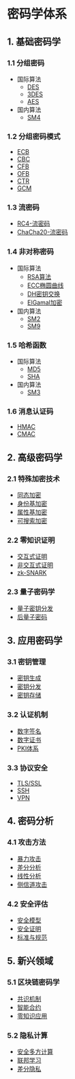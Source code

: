 # 密码学体系

## 1. 基础密码学

### 1.1 分组密码
- 国际算法
    - [DES](./symmetric/des.md)
    - [3DES](./symmetric/3des.md)
    - [AES](./symmetric/aes.md)
- 国内算法
    - [SM4](./symmetric/sm4.md)

### 1.2 分组密码模式
- [ECB](./symmetric/ecb.md)
- [CBC](./symmetric/cbc.md)
- [CFB](./symmetric/cfb.md)
- [OFB](./symmetric/ofb.md)
- [CTR](./symmetric/ctr.md)
- [GCM](./symmetric/gcm.md)

### 1.3 流密码
- [RC4-流密码](./symmetric/rc4.md)
- [ChaCha20-流密码](./symmetric/chacha20.md)

### 1.4 非对称密码
- 国际算法
    - [RSA算法](./asymmetric/rsa.md)
    - [ECC椭圆曲线](./asymmetric/ecc.md)
    - [DH密钥交换](./asymmetric/dh.md)
    - [ElGamal加密](./asymmetric/elgamal.md)
- 国内算法
    - [SM2](./asymmetric/sm2.md)
    - [SM9](./asymmetric/sm9.md)

### 1.5 哈希函数
- 国际算法
    - [MD5](./hash/md5.md)
    - [SHA](./hash/sha.md)
- 国内算法
    - [SM3](./hash/sm3.md)

### 1.6 消息认证码
- [HMAC](./mac/hmac.md)
- [CMAC](./mac/cmac.md)

## 2. 高级密码学

### 2.1 特殊加密技术
- [同态加密](./advanced/homomorphic.md)
- [身份基加密](./advanced/ibe.md)
- [属性基加密](./advanced/abe.md)
- [可搜索加密](./advanced/searchable.md)

### 2.2 零知识证明
- [交互式证明](./zkp/interactive.md)
- [非交互式证明](./zkp/non-interactive.md)
- [zk-SNARK](./zkp/zk-snark.md)

### 2.3 量子密码学
- [量子密钥分发](./quantum/qkd.md)
- [后量子密码](./quantum/post-quantum.md)

## 3. 应用密码学

### 3.1 密钥管理
- [密钥生成](./key/generation.md)
- [密钥分发](./key/distribution.md)
- [密钥存储](./key/storage.md)

### 3.2 认证机制
- [数字签名](./auth/digital-signature.md)
- [数字证书](./auth/certificate.md)
- [PKI体系](./auth/pki.md)

### 3.3 协议安全
- [TLS/SSL](./protocol/tls-ssl.md)
- [SSH](./protocol/ssh.md)
- [VPN](./protocol/vpn.md)

## 4. 密码分析

### 4.1 攻击方法
- [暴力攻击](./analysis/brute-force.md)
- [差分分析](./analysis/differential.md)
- [线性分析](./analysis/linear.md)
- [侧信道攻击](./analysis/side-channel.md)

### 4.2 安全评估
- [安全模型](./security/models.md)
- [安全证明](./security/proofs.md)
- [标准与规范](./security/standards.md)

## 5. 新兴领域

### 5.1 区块链密码学
- [共识机制](./blockchain/consensus.md)
- [智能合约](./blockchain/smart-contract.md)
- [零知识应用](./blockchain/zk-apps.md)

### 5.2 隐私计算
- [安全多方计算](./privacy/mpc.md)
- [联邦学习](./privacy/federated-learning.md)
- [差分隐私](./privacy/differential-privacy.md)